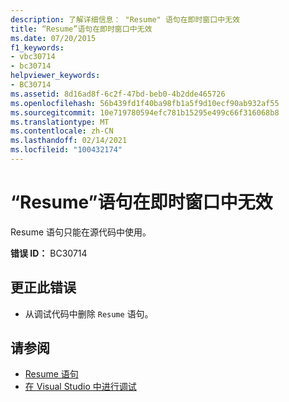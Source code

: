 ```yaml
---
description: 了解详细信息： "Resume" 语句在即时窗口中无效
title: “Resume”语句在即时窗口中无效
ms.date: 07/20/2015
f1_keywords:
- vbc30714
- bc30714
helpviewer_keywords:
- BC30714
ms.assetid: 8d16ad8f-6c2f-47bd-beb0-4b2dde465726
ms.openlocfilehash: 56b439fd1f40ba98fb1a5f9d10ecf90ab932af55
ms.sourcegitcommit: 10e719780594efc781b15295e499c66f316068b8
ms.translationtype: MT
ms.contentlocale: zh-CN
ms.lasthandoff: 02/14/2021
ms.locfileid: "100432174"
---
```

# <a name="resume-statements-are-not-valid-in-the-immediate-window"></a>“Resume”语句在即时窗口中无效

Resume 语句只能在源代码中使用。  
  
 **错误 ID：** BC30714  
  
## <a name="to-correct-this-error"></a>更正此错误  
  
- 从调试代码中删除 `Resume` 语句。  
  
## <a name="see-also"></a>请参阅

- [Resume 语句](../language-reference/statements/resume-statement.md)
- [在 Visual Studio 中进行调试](/visualstudio/debugger/debugger-feature-tour)
